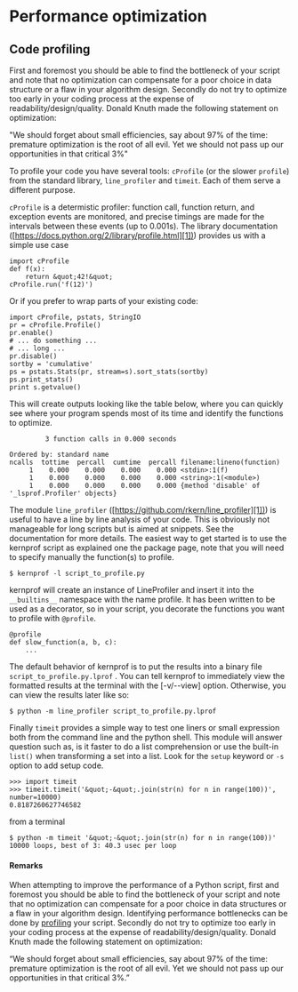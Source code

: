 # Performance optimization



## Code profiling


First and foremost you should be able to find the bottleneck of your script and note that no optimization can compensate for a poor choice in data structure or a flaw in your algorithm design. Secondly do not try to optimize too early in your coding process at the expense of readability/design/quality. Donald Knuth made the following statement on optimization:

> 
<p>&quot;We should forget about small efficiencies, say about 97% of the time:
premature optimization is the root of all evil. Yet we should not pass
up our opportunities in that critical 3%&quot;</p>


To profile your code you have several tools: `cProfile` (or the slower `profile`) from the standard library, `line_profiler` and `timeit`. Each of them serve a different purpose.

`cProfile` is a determistic profiler: function call, function return, and exception events are monitored, and precise timings are made for the intervals between these events (up to 0.001s). The library documentation ([[https://docs.python.org/2/library/profile.html][1])](https://docs.python.org/2/library/profile.html%5D%5B1%5D)) provides us with a simple use case

```
import cProfile
def f(x):
    return &quot;42!&quot;
cProfile.run('f(12)')

```

Or if you prefer to wrap parts of your existing code:

```
import cProfile, pstats, StringIO
pr = cProfile.Profile()
pr.enable()
# ... do something ...
# ... long ...
pr.disable()
sortby = 'cumulative'
ps = pstats.Stats(pr, stream=s).sort_stats(sortby)
ps.print_stats()
print s.getvalue()

```

This will create outputs looking like the table below, where you can quickly see where your program spends most of its time and identify the functions to optimize.

```
         3 function calls in 0.000 seconds

Ordered by: standard name
ncalls  tottime  percall  cumtime  percall filename:lineno(function)
     1    0.000    0.000    0.000    0.000 <stdin>:1(f)
     1    0.000    0.000    0.000    0.000 <string>:1(<module>)
     1    0.000    0.000    0.000    0.000 {method 'disable' of '_lsprof.Profiler' objects}

```

The module `line_profiler` ([[https://github.com/rkern/line_profiler][1])](https://github.com/rkern/line_profiler%5D%5B1%5D)) is useful to have a line by line analysis of your code. This is obviously not manageable for long scripts but is aimed at snippets. See the documentation for more details. The easiest way to get started is to use the kernprof script as explained one the package page, note that you will need to specify manually the function(s) to profile.

```
$ kernprof -l script_to_profile.py

```

kernprof will create an instance of LineProfiler and insert it into the `__builtins__` namespace with the name profile. It has been written to be used as a decorator, so in your script, you decorate the functions you want to profile with `@profile`.

```
@profile
def slow_function(a, b, c):
    ...

```

The default behavior of kernprof is to put the results into a binary file `script_to_profile.py.lprof` . You can tell kernprof to immediately view the formatted results at the terminal with the [-v/--view] option. Otherwise, you can view the results later like so:

```
$ python -m line_profiler script_to_profile.py.lprof

```

Finally `timeit` provides a simple way to test one liners or small expression both from the command line and the python shell. This module will answer question such as, is it faster to do a list comprehension or use the built-in `list()` when transforming a set into a list. Look for the `setup` keyword or `-s` option to add setup code.

```
>>> import timeit
>>> timeit.timeit('&quot;-&quot;.join(str(n) for n in range(100))', number=10000)
0.8187260627746582

```

from a terminal

```
$ python -m timeit '&quot;-&quot;.join(str(n) for n in range(100))'
10000 loops, best of 3: 40.3 usec per loop

```



#### Remarks


When attempting to improve the performance of a Python script, first and foremost you should be able to find the bottleneck of your script and note that no optimization can compensate for a poor choice in data structures or a flaw in your algorithm design.
Identifying performance bottlenecks can be done by [profiling](http://stackoverflow.com/documentation/python/3818/profiling#t=201609110651538062723) your script. Secondly do not try to optimize too early in your coding process at the expense of readability/design/quality. Donald Knuth made the following statement on optimization:

> 
<p>“We should forget about small efficiencies, say about 97% of the time:
premature optimization is the root of all evil. Yet we should not pass
up our opportunities in that critical 3%.”</p>


